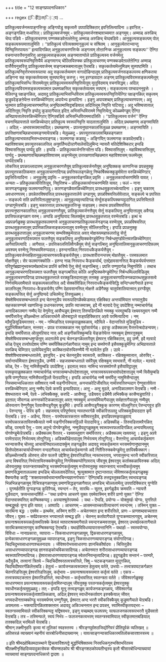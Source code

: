 +++
title = "12 साङ्गप्रपदनाधिकारः"

+++
regex ([िइेी])त(ि|्य)
…

प्रातिकूल्यवर्जनरूपाङ्गत्तिऱ्कु अङ्गियोडु सकृत्वत्तै उपपादिक्किऱार् इवऱ्ऱिलित्यादिना ॥ इवऱ्ऱिल् - अङ्गङ्गळिऩ् मध्यत्तिल्। प्रातिकूल्यवर्जनमुम् - प्रातिकूल्यवर्जनशब्दवाच्यमाऩ अङ्गमुम्। अम्माळ् अरुळिच् चॆय्द पडिये - प्रतिकूलाचरणम् पण्णक्कडवेऩल्लेऩॆऩ्ऱु अम्माळ् अरुळिच् चॆय्दबडिये। आनुकूल्यसङ्कल्पम् पोल् सङ्कल्परूपमाऩालुमिति । ‘‘प्रातिकूल्यं परित्यक्तमानुकूल्यं च संश्रितम् । आनुकूल्येतराभ्यान्तु विनिवृत्तिरपायतः’’ इत्यादिगळिल् अनुकूलाचरणत्तिऱ्के अङ्गत्वम् तोऩ्ऱानिऱ्क आनुकूल्यस्य सङ्कल्पः’’ ऎऩ्गिऱ वचनान्तरत्तैयनुसरित्तु आनुकूल्यसङ्कल्पम् अङ्गमाऩाप्पोले प्रातिकूल्यस्य वर्जनमॆऩ्ऱु प्रातिकूल्यस्वरूपनिवृत्तियैये अङ्गमागच् चॊल्लियिरुक्क प्रतिकूलाचरणम् पण्णक्कडवेऩल्लेऩॆऩ्गिऱ अम्माळ् वार्त्तैयैयनुसरित्तु प्रातिकूल्यवर्जनम् सङ्गल्बरूबमाऩालुम् ऎऩ्ऱबडि। सकृत्कर्तव्यमॆऩ्ऩुमिडम् सुस्पष्टमिति । प्रातिकूल्यनिवृत्तेरभावरूपतया अदु सकृत्कर्तव्यमाग वागादॊऴिन्दालुम् प्रातिकूल्यवर्जनसङ्कल्पस्य क्षणिकतया अङ्गिना सह सकृत्कर्तव्यत्वम् सुस्पष्टमॆऩ्ऱु करुत्तु। ननु इरण्डावदाऩ अङ्गम् प्रातिकूल्यविरामसङ्कल्पमॆऩ्ऱुम् प्रातिकूल्याभिसन्धि विराममॆऩ्ऱुम् प्रातिकूल्यस्वरूपनिवृत्तियॆऩ्ऱुम् मूऩ्ऱुविदमाय् वचनसिद्धम्। अदिल् प्रातिकूल्यविरामसङ्कल्परूपमाऩ प्रथमपक्षत्तिल् सकृत्कर्तव्यत्वम् स्पष्टम्। सङ्कल्पस्य पश्चादननुवृत्तेः । मेलिरण्डु पक्षङ्गळिल्, अदावदु प्रातिकूल्याभिसन्धिविराम प्रातिकूल्यस्वरूपनिवृत्तियॆऩ्गिऱ पक्षङ्गळिल् सकृत्वम् कूडुवदॆङ्ङऩेयॆऩ्ऩ वरुळिच्चॆय्गिऱार् अपायेभ्य इत्यादिना । इङ्गु अपायशब्दम् प्रातिकूल्याचरणपरम्। अदु भूतमाऩ प्रातिकूल्याचरणमागिल् अनुष्ठितमाय्विट्टबडियाल् अदिऩिऩ्ऱुम् निवृत्ति घटियादु। अदु भविष्यत्ताऩाल् अदिऩिऩ्ऱुम् निवृत्ति इप्पोदु कूडादागैयाल् इदिऩ् अभिसन्धिविराममे निवृत्तियॆऩ्ऱु कॊळ्ळवेण्डुम् ऎऩ्गिऱ अभिप्रायत्तालेयरुळिच्चॆय्गिऱार् ऎऩ्गिऱबडिये अभिसन्धिविराममादलिति । ‘‘प्रातिकूल्यस्य वर्जनं’’ ऎऩ्गिऱ वचनाभिप्रायत्ताले यरुळिच्चॆय्दार् प्रातिकूल्य स्वरूपनिवृत्ति यादलाऩालुमिति । अदिल् प्रथमक्षणम् अङ्गमायिति । अदिल् - अभावरूपमाऩवदिल्। प्रथमक्षणम् - प्रपत्त्यनुष्ठानकालत्तिलुळ्ळ प्रथमक्षणम्। अङ्गमायिति । प्रपत्तिक्षणावच्छिन्नाभावमङ्गमायॆऩ्ऱबडि। मेलुळ्ळदु - प्रपत्त्युत्तरकालावच्छिन्नङ्गळाऩ प्रातिकूल्याभावतदभिसन्ध्यभावङ्गळ्। फलमागक् कडवदु - अङ्गियिऩ् फलमागक् कडवदॆऩ्ऱबडि। महाविश्वासम् प्रपत्त्युत्तरकालत्तिल् अनुवर्तिप्पदॊऩ्ऱागैयालेयदिलुमिन्द न्यायत्तै यतिदेशिक्किऱार् इप्पडि विश्वासत्तिलुम् पार्प्पदु इति । इप्पडि - प्रातिकूल्यवर्जनत्तिऱ्सॊऩ्ऩ पडि। विश्वासत्तिलुम् - महाविश्वासत्तिलुम्, पार्प्पदु - प्रथमक्षणावच्छिन्नमहाविश्वासम् अङ्गमॆऩ्ऱुम् उत्तरक्षणावच्छिन्नमाऩ महाविश्वासम् फलमॆऩ्ऱुम् पार्प्पदॆऩ्ऱबडि।  
लोकत्तिल् प्रपन्नरल्लादारुम् अनुकूलाचरणत्तैयुम् प्रातिकूल्यवर्जनत्तैयुम् अनुष्ठिक्कक् काणानिऱ्क प्रपन्नऩुक्कु प्रपत्त्युत्तरकालिकमाऩ अनुकूलाचरणादिगळ् प्रपत्तिफलङ्गळॆऩ्ऱु निष्कर्षिक्कक्कूडुमोवॆऩ्ऩ वरुळिच्चॆय्गिऱार् प्रवृत्तिरित्यादिना । अनुकूलेषु प्रवृत्तिः – अनुकूलकार्यङ्गळिल् प्रवृत्ति । अनुकूलकार्याचरणमिति यावत् । अन्यतः – प्रतिकूलकार्यत्तिऩिऩ्ऱुम्, निवृत्तिश्च – प्रतिकूलकार्यानाचरणमिति यावत् । फलं – नाना कारणङ्गळुक्कु फलमागवागिऱदु। कारणङ्गळैयरुळिच्चॆय्गिऱार् प्रारब्धसुकृताच्चेत्यादिना । इङ्गु चकारम् अवधारणपरम्। प्रपन्नेतरविषयत्तिल् प्रारब्धसुकृतत्तालेये उण्डागुम्; प्रपन्नविषयत्तिलोवॆऩ्ऱाल्, सङ्कल्पे च प्रपत्तितः – सङ्कल्पे सति प्रपत्तियिऩालुमुण्डागुम्। आनुकूल्यवृत्त्यादिगळ् सेर्न्दुसङ्कल्पिक्कप्पट्टदागिल् प्रपत्तियिऩाले उण्डागुमॆऩ्ऱबडि। इङ्गु चकारत्ताल् प्रारब्धसुकृतत्तिऱ्कु सङ्ग्रहम्। तथाच प्रपन्नविषयत्तिल् प्रपत्त्यनुष्ठानकालत्तिल् अनुकूलाचरणत्तैयुम्, प्रातिकूल्यवर्जनत्तैयुम् सेर्त्तु सङ्कल्पित्तु अनुष्ठित्तालुम् अवैगळ् प्रपत्तिफलङ्गळाग वरुम्। अप्पडि अनुष्ठियाद सिलर्क्कुम् प्रारब्धसुकृतत्ताल् वरुमॆऩ्ऱबडि। इत्थं च अप्रपन्नर्गळुक्कु प्रारब्धसुकृतफलमागवे अनुकूलाचरणप्रातिकूल्यवर्जनङ्गळ् वरुमॆऩ्ऱुम्, प्रपन्नविषयत्तिल् प्रारब्धसुकृतत्तालुम् प्रपत्तिकालिकसङ्कल्पत्तालुम् वरुमॆऩ्ऱुम् सॊल्लिऱ्ऱायिऱ्ऱु। इप्पडि प्रपन्नऩुक्कु प्रारब्धसुकृतत्तालुम् अनुकूलाचरणम् सम्भविक्कुमॆऩ्ऱाल् अवऩ् मोक्षरूपमहाफलत्तोडु सेर्त्तु अनुकूलाचरणादिरूपमाऩ फलत्तैयुम् सङ्कल्पित्तु अनुष्ठिक्कवेण्डुमॆऩ्गिऱ निर्बन्धमुण्डोवॆऩ्ऩवरुळिच्चॆय्गिऱार् आगैयालित्यादि । आगैयाल् - प्रपत्तिकालत्तिलिवैगळैयुम् सेर्त्तु सङ्गल्बित्तु अनुष्ठित्तालिव्वनुकूलाचरणादिफलम् अवश्यम् वरुमॆऩ्ऱु निश्चयमिरुप्पदाल्। इरुन्दनाळिल् निरपराधकैङ्कर्यत्तैयुम् - प्रातिकूल्यवर्जनसहितानुकूल्याचरणरूपकैङ्कर्यत्तैयुम्। प्रारब्धशरीरानन्तरम् मोक्षत्तैयुम् - परमफलमाऩ मोक्षत्तैयुम्। सेर फलमागक्कोलि - इरुन्द नाळ् निरपराध कैङ्कर्यार्थं, एतद्देहावसानत्तिल् कैङ्कर्यपर्यन्तमाऩ परिपूर्णब्रह्मानुभवरूपमोक्षार्थञ्च प्रपत्तिं करिष्ये ऎऩ्ऱु सेर्त्तु सङ्गल्बित्तु। प्रपत्ति पण्णुवार्गळ् निबुणरिति । तथाच आनुकूल्याचरणादिरूपमाऩ फलत्तैयुम् सङ्गल्बत्तिल् कोलि अनुष्ठिक्कवेण्डुमॆऩ्गिऱ निर्बन्धमिल्लाविडिलुम् अनुकूलाचरणादिगळ् प्रारब्धसुकृतत्ताले वरक्कूडिऩदाऩालुम् तऩक्कु अनुकूलाचरणादिजनकप्रारब्धसुकृतसत्वे निर्णयमिल्लामैयाले सङ्कल्पकालत्तिल् अदै सेर्क्काविडिल् निरपराधकैङ्कर्यसिद्धि सन्दिग्धमागैयाले इरुन्द कालत्तिलुम् निरपराध-कैङ्कर्यत्तैप् पण्णि देहावसानत्तिल् मोक्षत्तै अडैगैक्कु चातुर्यशालियाऩवऩ् इरण्डैयुम् सङ्कल्पत्तिल् सेर्त्तु अनुष्ठिप्पदे उचितमॆऩ्ऱु तिरुवुळ्ळम्।  
शेषशेषिभावसम्बन्धत्ताले इन्द चेतनऩुडैय स्वरूपादिगळैक्कॆडामल् रक्षिक्किऱ अन्तर्यामियाऩ भगवाऩुडैय सहजकारुण्यमे रक्षणत्तिऱ्कु प्रधानकारणम्; प्रपत्ति व्याजमात्रम्, इदै नी मऱवादे ऎऩ्ऱु उपदेशित्तु नम्माचार्यर्गळ् अनादिकालमाग नम्मैप् पॆऱ वेणुमॆऩ्ऱु आसैप्पडुम् ईश्वरऩ् तिरुवडिगळिले नमक्कु भरमऱुम्बडि रक्ष्यवस्तुवाग नम्मै समर्पित्तारॆऩ्ऱु कीऴ्च्चॊऩ्ऩ अधिकारार्थत्तै ऒरुबाट्टाले सङ्ग्रहिक्किऱार् अऱवे परमित्यादिना । नम् मऱैमुडिसूडियमऩ्ऩवर् - नम् - नम्मिडत्तिल् परमकृपाळुक्कळाय्, मऱैयिले - वेदान्तत्तिले मुडिसूडिय - मूर्द्धाभिषिक्तर्गळाऩ, मऩ्ऩवर् - प्रपन्न राजाक्कळाऩ नम् पूर्वासार्यर्गळ्। इदऱ्कु अडैक्कलम् वैत्तऩरॆऩ्बदोडन्वयम्। इप्पडि समर्पित्ताल् ऒऩ्ऱुमऱियाद नाऩ् अदै अङ्गीकरिक्कुम्बडि यॆङ्ङऩेयॆऩ्ऩ नमक्कुम् ईश्वरऩुक्कुम् शेषशेषिभावसम्बन्धमुण्डॆऩ्ऱुम् अदऩालेये इन्द चेतनङ्गळॆल्लारैयुम् ईश्वरऩ् रक्षिक्किऱाऩ्, इदु उण्मै, इदै मऱवादे कॊळ् ऎऩ्ऱुम् तत्त्वोपदेशम् पण्णि समर्पिक्किऱार्गळागैयाल् नामुम् इन्द समर्पणत्तै इसैयक्कूडुमॆऩ्गिऱ अभिप्रायत्ताले यरुळिच् चॆय्गिऱार् उऱवेयिवऩुयिर् काक्किऩ्ऱवोरुयिरुण्मैयै नी मऱवेलॆऩ इति । उऱवे - शेषशेषिभावसम्बन्धत्तालेये, इवऩुयिर् - इन्द चेतनऩुडैय स्वरूपत्तै, काक्किऩ्ऱ - रक्षिक्कुमवऩाऩ, ओरुयिर् - सर्वान्तर्यामियाऩ ईश्वरऩुडैय, उण्मैयै - सहजसम्बन्धत्ताले सर्वरैयुम् रक्षिक्कुम् स्वभावत्तै, नी मऱवेल् - मऱवादे कॊळ्, ऎऩ - ऎऩ्ऱु नामिसैयुम्बडि उपदेशित्तु। इदऩाल् स्वतः नामिन्द भरसमर्पणत्तै इसैयाविट्टालुम् परमकृपाळुक्कळाऩ नम्माचार्यर्गळ् भगवत्सम्बन्धोपदेशत्तालुम्, भगवत्स्वरूपस्वभावोपदेशत्तालुम् नम्मै यिसैयुम्बडि कृषि पण्णुगैयाल् नामिसैयत्तट्टिल्लै यॆऩ्ऱदायिऱ्ऱु। इप्पडि आचार्यर्गळ् नम्मै समर्पित्तु नामुमिसैन्दालुम् निस्समाभ्यधिकऩाऩ सर्वेश्वरऩ् नम्मै यङ्गीगरिप्पऩा, अनन्तकोटिजीवऩिल् नामॊरुवऩिरुप्पदाग ऎण्णुवाऩोवॆऩ्ऩ वरुळिच्चॆय्गिऱार् अऩ्ऱु नम्मैप् पॆऱवे करुदि इत्यादियाल्। अऩ्ऱु - अऩ्ऱु मुदले, अनादिकालमाग वॆऩ्ऱबडि। नम्मै - शेषभतऩाऩ नम्मै, पॆऱवे - लभिक्कैक्कु, करुदि - आसैप्पट्टु, उडैयवऩ् उडैमैयै लभिक्कैक् कासैप्पडुवाऩिऱे। इदऩाल् जीवऩ्गळ् अनन्तकोटिकळाऩालुम् अवऩ् नमक्कुम् अन्तर्यामियागैयालुम् सर्वज्ञऩागैयालुम् नम्मैयुम् ऒरुवऩाग ऎण्णुगैयुम् पॆऱवासैप्पडुगैयुम् कूडुमिऱे। इप्पडि आसैप्पडुगैक्कुक् कारणम् सॊल्लुगिऱार् पॆरुन्दगवुऱ्ऱ इति । पॆरुन्दगवु - पॆरिय कृपै । सहजमाय् परिपूर्णमाय् न्यस्तभरर्गळै स्वीकरित्तल्लदु धरिक्कमुडैयाददाऩ कृपै यॆऩ्ऱबडि। उऱ्ऱ - अडैन्द, पिराऩ् - परमोपकारकऩाऩ सर्वेश्वरऩुडैय, इप्पडिपरमकृपाळुवाय् परमोपकारकऩायिरुक्कैयाले नम्मै यङ्गीगरिक्कत्तट्टिल्लै यॆऩ्ऱदायिऱ्ऱु। अडिक्कीऴ् - तिरुवडित्तामरैगळिऩ् कीऴ्, परमऱवे ऎऩ्ऱु - परम् अऱुन्दे पोगवेण्डुमॆऩ्ऱु, नम्मुडैयदुगळुक्कुम् स्वरूपभरफलादिगळिल् अन्वयमिल्लादु पोगवेण्डुमॆऩ्ऱॆऩ्ऱबडि। अडैक्कलम् वैत्तऩर् - रक्ष्यवस्तुवाग समर्पित्तऩर्। अडैक्कलम् रक्ष्यवस्तु । इङ्गु अऱवे परमॆऩ्ऱदाल् निर्भरत्वम् तोऩ्ऱुगिऱदु। अडिक्कीऴॆऩ्ऱदालुम् निर्भरत्वम् तोऩ्ऱुगिऱदु। वैत्तऩरॆऩ्ऱु आचार्यकर्तृकमाग भरन्यासत्तैच् चॊऩ्ऩदु आचार्यनिष्ठरल्लादार्क्कुम् तङ्गळुडैय अदावदु स्वकर्तृकमाऩ भरसमर्पणानुष्ठानमुम् हितोपदेशकाचार्याधीनमाग वन्ददागैयाल् आचार्यकर्तृकमागवे अदै निऩैत्तिरुक्कवेण्डुमॆऩ्ऱु ज्ञापिक्कैक्काग।  
कीऴ्च्चॊऩ्ऩबडि ऒरुवऩ् ऒरु फलत्तै उद्देशित्तु ईश्वरऩिडत्तिल् न्यस्तभरऩाय्, भगवाऩुमन्द भरत्तै स्वीकरित्ताल् अन्द विषयत्तिल् निर्भरऩायिरुक्कवेण्डुमॆऩ्ऱु निगमिक्कप्पोगिऱवराय् जीवऩुम् ईश्वरऩुम् कर्ताक्कळायिरुक्क अदिल् ऒरुवऩुक्कु परतन्त्रऩाय्क्कॊण्डु भरसमर्पणकर्तृत्वमुम् मऱ्ऱॊरुवऩुक्कु स्वतन्त्रऩाय् भरस्वीकर्तृत्वमुम् प्रमाणसिद्धमाऩालल्लवा इप्पडिच् चॊल्ललावदॆऩ्ऩिल्, श्रुत्युक्तमाऩ दृष्टान्तत्ताल् जीवेश्वरकर्तृत्वङ्गळुक्कु वैषम्यत्तैक् काट्टि ‘‘शक्तयस्सर्वभावानामचिन्त्यज्ञानगोचराः’’ ऎऩ्गिऱबडि तत्तद्वस्तुक्कळिऩ् स्वभावङ्गळ् भिन्नभिन्नङ्गळायुम् विचित्रङ्गळागवुम् प्रमाणसिद्धङ्गळागैयाल् अप्पडिच् चॊल्ललामॆऩ्ऱु उपपादिक्किऱार् युग्येति । युगमर्हतीति युग्यङ्गळ् कुदिरैगळ्, स्यन्दनं – तेर्, सारथिः – सूतऩ्, इवर्गळुडैय क्रमवति – न्यायत्तै युडैयदाग, त्रय्यन्तसन्दर्शिते – ‘‘यथा प्रयोग्य आचरणे युक्तः एवमेवास्मिन् शरीरे प्राणो युक्तः’’ ऎऩ्गिऱ वेदान्तवाक्यत्तिल् काण्बिक्कप्पट्ट। अस्याश्श्रुतेरयमर्थः । यथा - ऎप्पडि, प्रयोग्यः – योक्तुमर्हः योग्यः, युगत्तिले सम्बद्धुमर्हः युग्य इति यावत् । अश्वादिः । आचरणम् – आसमन्ताच्चरतीत्याचरणं स्यन्दनम् । तस्मिन् युक्तः – सारथिना बद्धः । एवमेव – इत्थमेव, अस्मिन् शरीरे – अचेतनमाऩ इन्द शरीरत्तिले, प्राणः – प्राणशब्दवाच्यऩाऩ जीवऩ्। युक्तः – सर्वप्रेरकऩाऩ भगवाऩाले सम्बद्ध इति । चेतनऩ् कर्तावागैयाले युग्यक्रमवाऩागवुम्, अचेतनम् प्रयत्नाश्रयत्वरूपकर्तृत्वमऩ्ऱिक्के केवलं व्यापाराश्रयमागैयाले स्यन्दनक्रमवत्तायुम्, ईश्वरऩ् उभयप्रेरकऩागैयाले सारथिक्रमवाऩागवुम् काण्बिक्कप्पट्ट ऎऩ्ऱबडि। यथार्हविविधव्यापारसन्तानिनि – यथार्हाः – स्वस्वयोग्याः, विविधाः – नानाप्रकाराः, व्यापाराः – त्रिकसाधारणङ्गळायुम्, द्विकसाधारणङ्गळायुम्, प्रत्येकासाधारणङ्गळायुमुळ्ळ व्यापारङ्गळ्, इङ्गु त्रिकसाधारणव्यापारङ्गळ् संयोगादिगळ्। चिदचिदुभयसाधारणाश्चलनादयः । जीवेश्वरोभयसाधारणाः ज्ञानचिकीर्षादयः । चित्तिऩुडैय असाधारणव्यापारङ्गळ् ज्ञानसङ्कोचविकासादिगळ्। अचेतनमाऩ शरीरासाधारणव्यापारङ्गळ् स्वरूपपरिणामादिगळ्। ईश्वरासाधारणव्यापारङ्गळ् स्वेतरनियन्तृत्वादिगळ्। इदुगळुडैय सन्तानं – परम्परै, अदैयुडैय, तत्त्वानां त्रितये – चिदचिदीश्वरतत्वत्रयत्तिले, त्रिषु – घटकङ्गळाऩ मूऩ्ऱुगळिल्, चिदचिदीश्वरर्गळिलॆऩ्ऱबडि। हेतुत्वं – कार्यजनकत्वरूपमाऩ हेतुत्वम् वर्तते, उभयोः – तत्त्वत्रयघटकर्गळाऩ चेतनरिडत्तिलुम् ईश्वरऩिडत्तिलुम्, कर्तृभावः – प्रयत्नाश्रयत्वरूपमाऩ कर्तृत्वं वर्तते । एकत्र – तत्त्वत्रयघटकऩाऩ ईश्वरऩिडत्तिले, स्वाधीनता – कर्तृभावत्तिल् स्वतन्त्रता वर्तते । जीवेश्वरर्गळुक्कु साधारणमाऩ प्रयत्नाश्रयत्वरूपकर्तृत्वमिरुन्दालुम् जीवऩुक्कु परतन्त्रकर्तृत्वमुम् ईश्वरऩुक्कु स्वाधीनकर्तृत्वमुमुळ्ळदु। तत् - इप्पडि मूऩ्ऱु तत्त्वङ्गळुम् कार्यजनकङ्गळाय्, जीवेश्वरर्गळ् प्रयत्नाश्रयत्वरूपकर्तृत्वशालिकळाय्, अदिल् ईश्वरऩ् स्वाधीनकर्तावाग इरुक्कैयाल् जीवऩ् भगवदधीनऩाय्क्कॊण्डु भरसमर्पणम् पण्णुगैयुम्, ईश्वरऩ् अन्द भरत्तै स्वीकरिक्कैयुम् कूडुमागैयाले यॆऩ्ऱबडि। अयमलसः – भक्त्यादिगळिलशक्तऩाऩ अदावदु अकिञ्चनऩाऩ इन्द प्रपन्नऩ्, स्वामिस्वीकृतयद्भरः – स्वतन्त्रस्वामियाले स्वीकरिक्कप्पट्ट यद्विषयभरः, इङ्गु यच्छब्दम् फलपरम्; यत्फलजनकत्वरूपभरत्तै युडैयवऩो वॆऩ्ऱबडि। तत्र – तस्मिन्फले, स्वयं निर्भरः – फलजनकत्वभरम् स्वतन्त्रस्वामियाल् स्वीकृतमाऩबडियाल् तऩक्कदिल् भरमिल्लै यॆऩ्ऱबडि।  
श्रीमान् लक्ष्मीनृहरिः कृत्वा मां तूलिकां स्वहस्तस्य । श्रीरङ्गपूर्वशठजिद्योगिवरं प्रीतिपूर्वकं व्यलिखत् ॥  
अतिसरळं व्याख्यानं महनीयं सारबोधिनीसदाख्यानम् । यावत्साङ्गन्यासाधिकारमतिलोकसारशास्त्रस्य ॥  
    
॥ इति श्रीमदहोबिलमठास्थाने द्विचत्वारिंशत्पट्टे मूर्द्धाभिषिक्तस्य निरवधिकगुरुभक्तिभरितस्य श्रीलक्ष्मीनृसिंहदिव्यपादुकासेवक श्रीवण्शठकोप श्री श्रीरङ्गशठकोपयतीन्द्रस्य कृतौ श्रीसारबोधिन्याख्यायां व्याख्यायां साङ्गप्रपदनाधिकारो द्वादशः ॥